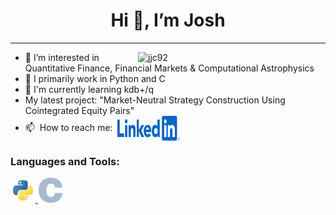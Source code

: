 <h1 align="center">Hi 👋, I’m Josh</h1>

------
<!----
<img align="right" src="https://github-readme-stats.vercel.app/api/top-langs/?username=jjc92" alt="jjc92" width="300px" />
--->
<img align="right" src="https://github-readme-stats.vercel.app/api/top-langs/?username=jjc92&hide=Jupyter%20Notebook" alt="jjc92" width="300px" />


- 👀 I’m interested in Quantitative Finance, Financial Markets & Computational Astrophysics 
- 🌱 I primarily work in Python and C
- 🧠 I'm currently learning kdb+/q
- My latest project: "Market-Neutral Strategy Construction Using Cointegrated Equity Pairs"
- 📫 &nbsp;How to reach me:&nbsp; <a href="https://linkedin.com/in/joshuacable" target="blank"><img align="center" src="https://raw.githubusercontent.com/jjc92/jjc92/main/LinkedIn.svg" alt="joshuacable" height="40" width="100" /></a>




 <h3 align="left">Languages and Tools:</h3>
 <a href="https://www.python.org" target="_blank"> <img src="https://raw.githubusercontent.com/devicons/devicon/master/icons/python/python-original.svg" alt="python" width="40" height="40"/> </a> 
 <a href="https://www.w3schools.com/c/" target="_blank">
  <img src="https://raw.githubusercontent.com/devicons/devicon/master/icons/c/c-original.svg" alt="c" width="40" height="40"/>
</a>

<!---
jjc92/jjc92 is a ✨ special ✨ repository because its `README.md` (this file) appears on your GitHub profile.
You can click the Preview link to take a look at your changes.
--->

